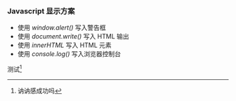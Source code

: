 ### Javascript 显示方案
* 使用 _window.alert()_ 写入警告框
* 使用 _document.write()_ 写入 HTML 输出
* 使用 _innerHTML_ 写入 HTML 元素
* 使用 _console.log()_ 写入浏览器控制台

测试[^脚注]

[^脚注]:讷讷感成功吗